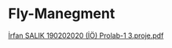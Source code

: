 # Fly-Manegment

[İrfan SALIK 190202020 (İÖ) Prolab-1 3.proje.pdf](https://github.com/irfansalik/Fly-Manegment/files/9960418/Irfan.SALIK.190202020.IO.Prolab-1.3.proje.pdf)
